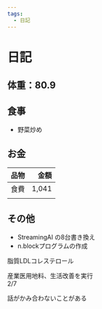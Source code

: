 ```yaml
---
tags:
  - 日記
---
```



# 日記

## 体重：80.9

## 食事

* 野菜炒め

## お金

|品物|金額|
| - | -: |
|食費|1,041|
|||

## その他

* StreamingAI の8台書き換え
* n.blockプログラムの作成

脂質LDLコレステロール

産業医用地料、生活改善を実行  
2/7

話がかみ合わないことがある
